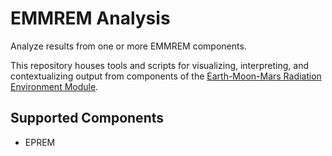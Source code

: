# EMMREM Analysis
Analyze results from one or more EMMREM components.

This repository houses tools and scripts for visualizing, interpreting, and contextualizing output from components of the [Earth-Moon-Mars Radiation Environment Module](https://emmrem.unh.edu/).

## Supported Components

* EPREM
